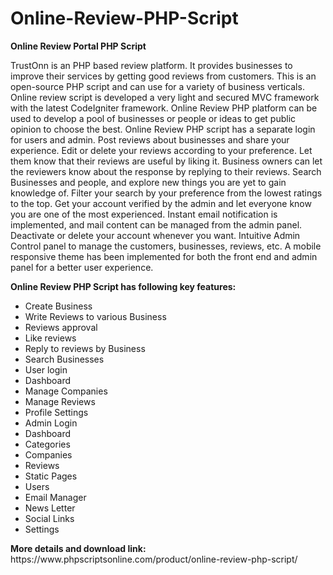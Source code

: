 # Online-Review-PHP-Script
<b>Online Review Portal PHP Script</b>

TrustOnn is an PHP based review platform. It provides businesses to improve their services by getting good reviews from customers. This is an open-source PHP script and can use for a variety of business verticals. Online review script is developed a very light and secured MVC framework with the latest CodeIgniter framework. Online Review PHP platform can be used to develop a pool of businesses or people or ideas to get public opinion to choose the best. Online Review PHP script has a separate login for users and admin. Post reviews about businesses and share your experience. Edit or delete your reviews according to your preference. Let them know that their reviews are useful by liking it. Business owners can let the reviewers know about the response by replying to their reviews. Search Businesses and people, and explore new things you are yet to gain knowledge of. Filter your search by your preference from the lowest ratings to the top. Get your account verified by the admin and let everyone know you are one of the most experienced. Instant email notification is implemented, and mail content can be managed from the admin panel. Deactivate or delete your account whenever you want. Intuitive Admin Control panel to manage the customers, businesses, reviews, etc. A mobile responsive theme has been implemented for both the front end and admin panel for a better user experience.

<b>Online Review PHP Script has following key features:</b>

<ul>
<li>Create Business</li>
<li>Write Reviews to various Business</li>
<li>Reviews approval</li>
<li>Like reviews</li>
<li>Reply to reviews by Business</li>
<li>Search Businesses</li>
<li>User login</li>
<li>Dashboard</li>
<li>Manage Companies</li>
<li>Manage Reviews</li>
<li>Profile Settings</li>
<li>Admin Login</li>
<li>Dashboard</li>
<li>Categories</li>
<li>Companies</li>
<li>Reviews</li>
<li>Static Pages</li>
<li>Users</li>
<li>Email Manager</li>
<li>News Letter</li>
<li>Social Links</li>
<li>Settings</li>
</ul>
<b>More details and download link:</b></br>
https://www.phpscriptsonline.com/product/online-review-php-script/
